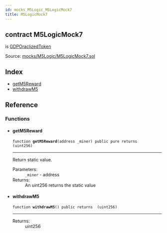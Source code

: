 ```yaml
---
id: mocks_M5Logic_M5LogicMock7
title: M5LogicMock7
---
```


<div class="contract-doc"><div class="contract"><h2 class="contract-header"><span class="contract-kind">contract</span> M5LogicMock7</h2><p class="base-contracts"><span>is</span> <a href="token_ERC20_GDPOraclizedToken.html">GDPOraclizedToken</a></p><div class="source">Source: <a href="https://github.com/Monetary-Foundation/MonetaryCoin/blob/v1.0.0/contracts/mocks/M5Logic/M5LogicMock7.sol" target="_blank">mocks/M5Logic/M5LogicMock7.sol</a></div></div><div class="index"><h2>Index</h2><ul><li><a href="mocks_M5Logic_M5LogicMock7.html#getM5Reward">getM5Reward</a></li><li><a href="mocks_M5Logic_M5LogicMock7.html#withdrawM5">withdrawM5</a></li></ul></div><div class="reference"><h2>Reference</h2><div class="functions"><h3>Functions</h3><ul><li><div class="item function"><span id="getM5Reward" class="anchor-marker"></span><h4 class="name">getM5Reward</h4><div class="body"><code class="signature">function <strong>getM5Reward</strong><span>(address _miner) </span><span>public </span><span>pure </span><span>returns  (uint256) </span></code><hr/><div class="description"><p>Return static value.</p></div><dl><dt><span class="label-parameters">Parameters:</span></dt><dd><div><code>_miner</code> - address</div></dd><dt><span class="label-return">Returns:</span></dt><dd>An uint256 returns the static value</dd></dl></div></div></li><li><div class="item function"><span id="withdrawM5" class="anchor-marker"></span><h4 class="name">withdrawM5</h4><div class="body"><code class="signature">function <strong>withdrawM5</strong><span>() </span><span>public </span><span>returns  (uint256) </span></code><hr/><dl><dt><span class="label-return">Returns:</span></dt><dd>uint256</dd></dl></div></div></li></ul></div></div></div>
